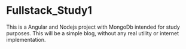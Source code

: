 # Fullstack_Study1
This is a Angular and Nodejs project with MongoDb intended for study purposes. This will be a simple blog, without any real utility or internet implementation.
